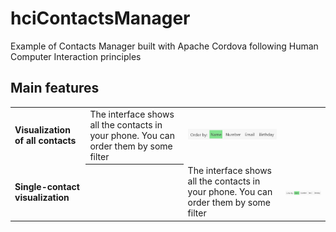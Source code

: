 # hciContactsManager
Example of Contacts Manager built with Apache Cordova following Human Computer Interaction principles

## Main features ##

<table>
    <tr>
        <td><b>Visualization of all contacts</b></td><td>The interface shows all the contacts in your phone. You can order them by some filter</td><td><img src="imgs/filters.png"/></td>
    </tr>
    <tr>
        <td><b> Single-contact visualization</td><th><td>The interface shows all the contacts in your phone. You can order them by some filter</td><td><img src="imgs/filters.png"/></td></th>
    </tr>
</table>
